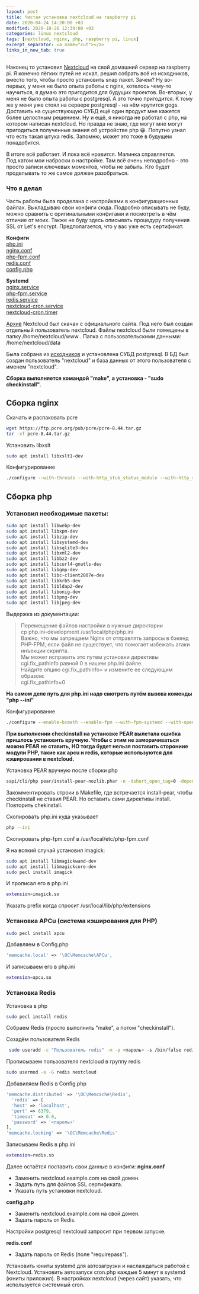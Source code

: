 ```yaml
---
layout: post
title: Чистая установка nextcloud на raspberry pi
date: 2020-04-24 14:20:00 +03
modified: 2020-10-26 12:39:00 +03
categories: linux nextcloud
tags: [nextcloud, nginx, php, raspberry pi, linux]
excerpt_separator: <a name="cut"></a>
links_in_new_tab: true
---
```

Наконец то установил [Nextcloud](https://nextcloud.com/) на свой домашний сервер на raspberry pi. Я конечно лёгких путей не искал, решил собрать всё из исходников, вместо того, чтобы просто установить snap пакет. Зачем? Ну во-первых, у меня не было опыта работы с nginx, хотелось чему-то научиться, я думаю это пригодится для будущих проектов. Во-вторых, у меня не было опыта работы с postgresql. А это точно пригодится. К тому же у меня уже стоял на сервере postgresql - на нём крутится gogs. Доставить на существующую СУБД ещё один продукт мне кажется более целостным решением. Ну и ещё, я никогда не работал с php, на котором написан nextcloud. Но правда не знаю, где могут мне могут пригодиться полученные знания об устройстве php &#x1f600;. Попутно узнал что есть такая штука redis. Запомню, может это тоже в будущем понадобится.

В итоге всё работает. И пока всё нравится. Малинка справляется.  
Под катом мои наброски о настройке. Там всё очень неподробно - это просто записи ключевых моментов, чтобы не забыть. Кто будет проделывать то же самое должен разобраться.

<a name="cut"></a>
### Что я делал
Часть работы была проделана с настройками в конфигурационных файлах. Выкладываю свои конфиги сюда. Подробно описывать не буду, можно сравнить с оригинальными конфигами и посмотреть в чём отличие от моих. Также не буду здесь описывать процедуру получения SSL от Let's encrypt. Предполагается, что у вас уже есть сертификат.

**Конфиги**  
[php.ini](/assets/posts/ustanovka-nextcloud/php.ini)  
[nginx.conf](/assets/posts/ustanovka-nextcloud/nginx.conf)  
[php-fpm.conf](/assets/posts/ustanovka-nextcloud/php-fpm.conf)  
[redis.conf](/assets/posts/ustanovka-nextcloud/redis.conf)  
[config.php](/assets/posts/ustanovka-nextcloud/config.php)  

**Systemd**  
[nginx.service](/assets/posts/ustanovka-nextcloud/nginx.service)  
[php-fpm.service](/assets/posts/ustanovka-nextcloud/php-fpm.service)  
[redis.service](/assets/posts/ustanovka-nextcloud/redis.service)  
[nextcloud-cron.service](/assets/posts/ustanovka-nextcloud/nextcloud-cron.service)  
[nextcloud-cron.timer](/assets/posts/ustanovka-nextcloud/nextcloud-cron.timer)  

[Архив](https://download.nextcloud.com/server/releases/nextcloud-18.0.4.zip) Nextcloud был скачан с официального сайта. Под него был создан отдельный пользователь nextcloud. Файлы nextcloud были помещены в папку /home/nextcloud/www . Папка с пользовательскими данными: /home/nextcloud/data

Была собрана из [исходников](https://ftp.postgresql.org/pub/source/v12.2/postgresql-12.2.tar.gz) и установлена СУБД postgresql. В БД был создан пользователь "nextcloud" и база данных от этого пользователя с именем "nextcloud".

**Сборка выполняется командой "make", а установка - "sudo checkinstall".**

## Сборка nginx

Скачать и распаковать pcre

```bash
wget https://ftp.pcre.org/pub/pcre/pcre-8.44.tar.gz
tar -xf pcre-8.44.tar.gz
```

Установить libxslt

```bash
sudo apt install libxslt1-dev
```

Конфигурирование

```bash
./configure --with-threads --with-http_stub_status_module --with-http_ssl_module --sbin-path=/usr/local/bin --with-http_v2_module --with-http_xslt_module --with-http_gunzip_module --with-http_gzip_static_module --with-pcre=../pcre-8.44 --with-pcre-jit --error-log-path=/usr/local/var/log/nginx-error.log --http-log-path=/usr/local/var/log/nginx-access.log --pid-path=/usr/local/var/nginx.pid --lock-path=/usr/local/var/log/nginx.lock
```

## Сборка php

### Установил необходимые пакеты:

```bash
sudo apt install libwebp-dev
sudo apt install libxpm-dev
sudo apt install libzip-dev
sudo apt install libsystemd-dev
sudo apt install libsqlite3-dev
sudo apt install libxml2-dev   
sudo apt install libbz2-dev
sudo apt install libcurl4-gnutls-dev
sudo apt install libgmp-dev
sudo apt install libc-client2007e-dev
sudo apt install libkrb5-dev
sudo apt install libldap2-dev
sudo apt install libonig-dev
sudo apt install libpng-dev
sudo apt install libjpeg-dev
```

Выдержка из документации:
> Перемещение файлов настройки в нужные директории  
> cp php.ini-development /usr/local/php/php.ini  
> Важно, что мы запрещаем Nginx от отправлять запросы в бэкенд PHP-FPM, если файл не существует, что помогает избежать атаки инъекции скрипта.  
> Мы может исправить это путем установки директивы cgi.fix_pathinfo равной 0 в нашем php.ini файле.  
> Найдите опцию cgi.fix_pathinfo= и измените ее следующим образом:  
> cgi.fix_pathinfo=0  

**На самом деле путь для php.ini надо смотреть путём вызова коменды "php --ini"**

Конфигурирование

```bash
./configure --enable-bcmath --enable-fpm --with-fpm-systemd --with-openssl --with-zlib --with-curl --with-bz2 --enable-exif --enable-ftp --with-openssl-dir --with-gmp --with-mhash --with-imap --with-imap-ssl --enable-intl --with-ldap --enable-mbstring --enable-pcntl --with-pdo-pgsql=/usr/local/pgsql --with-pgsql=/usr/local/pgsql --with-kerberos --with-zip --with-xsl --enable-soap --with-pear --enable-gd --with-webp --with-jpeg --with-xpm --with-freetype --enable-gd-jis-conv
```

**При выполнении checkinstall на установке PEAR вылетала ошибка пришлось установить вручную. Чтобы с этим не заморачиваться можно PEAR не ставить, НО тогда будет нельзя поставить сторониие модули PHP, такие как apcu и redis, которые используются для кэширования в nextcloud.**

Установка PEAR вручную после сборки php

```bash
sapi/cli/php pear/install-pear-nozlib.phar -n -dshort_open_tag=0 -dopen_basedir= -derror_reporting=1803 -dmemory_limit=-1 -ddetect_unicode=0
```

Закомментировать строки в Makefile, где встречается install-pear, чтобы checkinstall не ставил PEAR. Но оставить сами директивы install. Повторить chekinstall.

Скопировать php.ini куда указывает 
```bash
php --ini
```

Скопировать php-fpm.conf в /usr/local/etc/php-fpm.conf

Я на всякий случай установил imagick:

```bash
sudo apt install libmagickwand-dev
sudo apt install libmagickcore-dev
sudo pecl install imagick
```

И прописал его в php.ini
```bash
extension=imagick.so
```

Указать prefix когда спросит /usr/local/lib/php/extensions

### Установка APCu (система кэширования для PHP)

```bash
sudo pecl install apcu
```

Добавляем в Config.php

```php
'memcache.local' => '\OC\Memcache\APCu',
```

И записываем его в php.ini

```bash
extension=apcu.so
```

### Установка Redis

Установка в php

```bash
sudo pecl install redis
```

Собраем Redis (просто выполнить "make", а потом "checkinstall").

Созадём пользователя Redis

```bash
 sudo useradd -c "Пользователь redis" -m -p <пароль> -s /bin/false redis
```
Прописываем пользователя nextcloud в группу redis

```bash
sudo usermod -a -G redis nextcloud
```

Добавиляем Redis в Config.php
```php
'memcache.distributed' => '\OC\Memcache\Redis',
  'redis' => [
  'host' => 'localhost',
  'port' => 6379,
  'timeout' => 0.0,
  'password' => '<пароль>'
],
'memcache.locking' => '\OC\Memcache\Redis'
```

Записываем Redis в php.ini
```bash
extension=redis.so
```

Далее остаётся поставить свои данные в конфиги:
**nginx.conf**
* Заменить nextcloud.example.com на свой домен.
* Задать путь для файлов SSL сертификата.
* Указать путь установки nextcloud.

**config.php**
* Заменить nextcloud.example.com на свой домен.
* Задать пароль от Redis.

Настройки postgresql nextcloud запросит при первом запуске.

**redis.conf**
* Задать пароль от Redis (поле "requirepass").

Установить юниты systemd для автозагрузки и наслаждаться работой с Nextcloud.
Установить автозапуск cron.php каждые 5 минут в systemd (юниты приложил).
В настройках nextcloud (через сайт) указать, что используется системный cron.